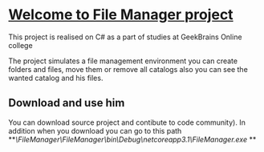 # <ins>Welcome to File Manager project</ins> 
This project is realised on C# as a part of studies at GeekBrains Online college

The project simulates a file management environment you can create folders and files, move them or remove all catalogs also you can see the wanted catalog and his files.

## Download and use him
You can download source project and contibute to code community).
In addition when you download you can go to this path **_\FileManager\FileManager\bin\Debug\netcoreapp3.1\FileManager.exe_ **
